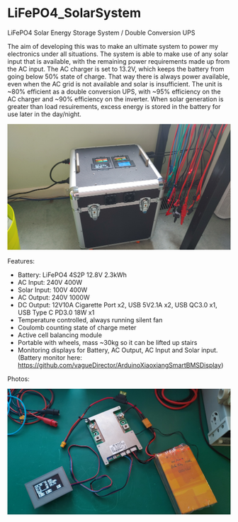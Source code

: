# LiFePO4_SolarSystem
LiFePO4 Solar Energy Storage System / Double Conversion UPS

The aim of developing this was to make an ultimate system to power my electronics under all situations. The system is able to make use of any solar input that is available, with the remaining power requirements made up from the AC input. The AC charger is set to 13.2V, which keeps the battery from going below 50% state of charge. That way there is always power available, even when the AC grid is not available and solar is insufficient. The unit is ~80% efficient as a double conversion UPS, with ~95% efficiency on the AC charger and ~90% efficiency on the inverter. When solar generation is greater than load resuirements, excess energy is stored in the battery for use later in the day/night. 

<img src="https://github.com/vagueDirector/LiFePO4_SolarSystem/blob/master/20200912_141225.jpg">

Features: 
* Battery: LiFePO4 4S2P 12.8V 2.3kWh
* AC Input: 240V 400W
* Solar Input: 100V 400W
* AC Output: 240V 1000W
* DC Output: 12V10A Cigarette Port x2, USB 5V2.1A x2, USB QC3.0 x1, USB Type C PD3.0 18W x1
* Temperature controlled, always running silent fan 
* Coulomb counting state of charge meter
* Active cell balancing module
* Portable with wheels, mass ~30kg so it can be lifted up stairs
* Monitoring displays for Battery, AC Output, AC Input and Solar input. (Battery monitor here: https://github.com/vagueDirector/ArduinoXiaoxiangSmartBMSDisplay)

Photos:

<img src="https://raw.githubusercontent.com/vagueDirector/ArduinoXiaoxiangSmartBMSDisplay/master/Photos/20200723_154711.jpg">
